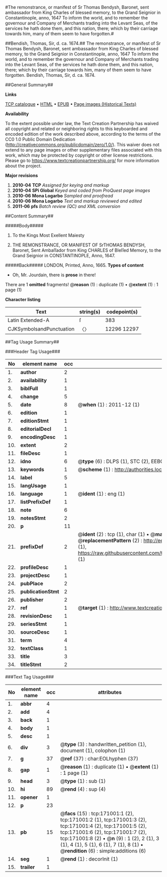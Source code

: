 #The remonstrance, or manifest of Sr Thomas Bendysh, Baronet, sent ambassador from King Charles of blessed memory, to the Grand Seignior in Constantinople, anno, 1647 To inform the world, and to remember the governour and Company of Merchants trading into the Levant Seas, of the services he hath done them, and this nation, there; which by their carriage towards him, many of them seem to have forgotten.#

##Bendish, Thomas, Sir, d. ca. 1674.##
The remonstrance, or manifest of Sr Thomas Bendysh, Baronet, sent ambassador from King Charles of blessed memory, to the Grand Seignior in Constantinople, anno, 1647 To inform the world, and to remember the governour and Company of Merchants trading into the Levant Seas, of the services he hath done them, and this nation, there; which by their carriage towards him, many of them seem to have forgotten.
Bendish, Thomas, Sir, d. ca. 1674.

##General Summary##

**Links**

[TCP catalogue](http://www.ota.ox.ac.uk/tcp/)  • 
[HTML](http://tei.it.ox.ac.uk/tcp/Texts-HTML/free/A76/A76387.html)  • 
[EPUB](http://tei.it.ox.ac.uk/tcp/Texts-EPUB/free/A76/A76387.epub) • 
[Page images (Historical Texts)](https://historicaltexts.jisc.ac.uk/eebo-99898003e)

**Availability**

To the extent possible under law, the Text Creation Partnership has waived all copyright and related or neighboring rights to this keyboarded and encoded edition of the work described above, according to the terms of the CC0 1.0 Public Domain Dedication (http://creativecommons.org/publicdomain/zero/1.0/). This waiver does not extend to any page images or other supplementary files associated with this work, which may be protected by copyright or other license restrictions. Please go to https://www.textcreationpartnership.org/ for more information about the project.

**Major revisions**

1. __2010-04__ __TCP__ *Assigned for keying and markup*
1. __2010-04__ __SPi Global__ *Keyed and coded from ProQuest page images*
1. __2010-06__ __Mona Logarbo__ *Sampled and proofread*
1. __2010-06__ __Mona Logarbo__ *Text and markup reviewed and edited*
1. __2011-06__ __pfs__ *Batch review (QC) and XML conversion*

##Content Summary##

#####Body#####

1. To the Kings Most Exellent Maiesty

1. THE REMONSTRANCE, OR MANIFEST OF SrTHOMAS BENDYSH, Baronet, Sent Ambaſſador from King CHARLES of Bleſſed Memory, to the Grand Seignior in CONSTANTINOPLE, Anno, 1647.

#####Back#####
LONDON, Printed, Anno, 1665.
**Types of content**

  * Oh, Mr. Jourdain, there is **prose** in there!

There are 1 **omitted** fragments! 
 @__reason__ (1) : duplicate (1)  •  @__extent__ (1) : 1 page (1)

**Character listing**


|Text|string(s)|codepoint(s)|
|---|---|---|
|Latin Extended-A|ſ|383|
|CJKSymbolsandPunctuation|〈〉|12296 12297|

##Tag Usage Summary##

###Header Tag Usage###

|No|element name|occ|attributes|
|---|---|---|---|
|1.|__author__|2||
|2.|__availability__|1||
|3.|__biblFull__|1||
|4.|__change__|5||
|5.|__date__|8| @__when__ (1) : 2011-12 (1)|
|6.|__edition__|1||
|7.|__editionStmt__|1||
|8.|__editorialDecl__|1||
|9.|__encodingDesc__|1||
|10.|__extent__|2||
|11.|__fileDesc__|1||
|12.|__idno__|6| @__type__ (6) : DLPS (1), STC (2), EEBO-CITATION (1), PROQUEST (1), VID (1)|
|13.|__keywords__|1| @__scheme__ (1) : http://authorities.loc.gov/ (1)|
|14.|__label__|5||
|15.|__langUsage__|1||
|16.|__language__|1| @__ident__ (1) : eng (1)|
|17.|__listPrefixDef__|1||
|18.|__note__|6||
|19.|__notesStmt__|2||
|20.|__p__|11||
|21.|__prefixDef__|2| @__ident__ (2) : tcp (1), char (1)  •  @__matchPattern__ (2) : ([0-9\-]+):([0-9IVX]+) (1), (.+) (1)  •  @__replacementPattern__ (2) : http://eebo.chadwyck.com/downloadtiff?vid=$1&page=$2 (1), https://raw.githubusercontent.com/textcreationpartnership/Texts/master/tcpchars.xml#$1 (1)|
|22.|__profileDesc__|1||
|23.|__projectDesc__|1||
|24.|__pubPlace__|2||
|25.|__publicationStmt__|2||
|26.|__publisher__|2||
|27.|__ref__|1| @__target__ (1) : http://www.textcreationpartnership.org/docs/. (1)|
|28.|__revisionDesc__|1||
|29.|__seriesStmt__|1||
|30.|__sourceDesc__|1||
|31.|__term__|4||
|32.|__textClass__|1||
|33.|__title__|3||
|34.|__titleStmt__|2||


###Text Tag Usage###

|No|element name|occ|attributes|
|---|---|---|---|
|1.|__abbr__|4||
|2.|__add__|4||
|3.|__back__|1||
|4.|__body__|1||
|5.|__desc__|1||
|6.|__div__|3| @__type__ (3) : handwritten_petition (1), document (1), colophon (1)|
|7.|__g__|37| @__ref__ (37) : char:EOLhyphen (37)|
|8.|__gap__|1| @__reason__ (1) : duplicate (1)  •  @__extent__ (1) : 1 page (1)|
|9.|__head__|3| @__type__ (1) : sub (1)|
|10.|__hi__|89| @__rend__ (4) : sup (4)|
|11.|__opener__|1||
|12.|__p__|23||
|13.|__pb__|15| @__facs__ (15) : tcp:171001:1 (2), tcp:171001:2 (1), tcp:171001:3 (2), tcp:171001:4 (2), tcp:171001:5 (2), tcp:171001:6 (2), tcp:171001:7 (2), tcp:171001:8 (2)  •  @__n__ (9) : 1 (2), 2 (1), 3 (1), 4 (1), 5 (1), 6 (1), 7 (1), 8 (1)  •  @__rendition__ (6) : simple:additions (6)|
|14.|__seg__|1| @__rend__ (1) : decorInit (1)|
|15.|__trailer__|1||
